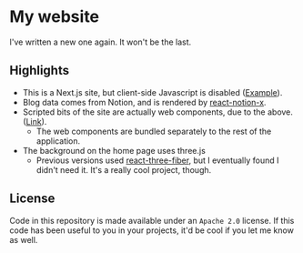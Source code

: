 # My website

I've written a new one again. It won't be the last.

## Highlights

- This is a Next.js site, but client-side Javascript is disabled ([Example](https://github.com/s-thom/sthom.kiwi/blob/728b162219fee82ed63456aaab297b828ab03908/pages/index.tsx#L131)).
- Blog data comes from Notion, and is rendered by [react-notion-x](https://github.com/NotionX/react-notion-x).
- Scripted bits of the site are actually web components, due to the above. ([Link](https://github.com/s-thom/sthom.kiwi/tree/main/web-components)).
  - The web components are bundled separately to the rest of the application.
- The background on the home page uses three.js
  - Previous versions used [react-three-fiber](https://github.com/pmndrs/react-three-fiber), but I eventually found I didn't need it. It's a really cool project, though.

## License

Code in this repository is made available under an `Apache 2.0` license. If this code has been useful to you in your projects, it'd be cool if you let me know as well.
